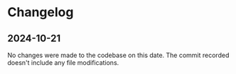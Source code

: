 

  # Changelog

## 2024-10-21

No changes were made to the codebase on this date. The commit recorded doesn't include any file modifications.

  